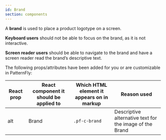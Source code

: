 ```yaml
---
id: Brand
section: components
---
```


A **brand** is used to place a product logotype on a screen.

**Keyboard users** should not be able to focus on the brand, as it is not interactive.

**Screen reader users** should be able to navigate to the brand and have a screen reader read the brand’s descriptive text.

The following props/attributes have been added for you or are customizable in PatternFly:

| React prop | React component it should be applied to | Which HTML element it appears on in markup | Reason used |
| -- | -- | -- | -- |
| alt | Brand | `.pf-c-brand` | Descriptive alternative text for the image of the Brand |